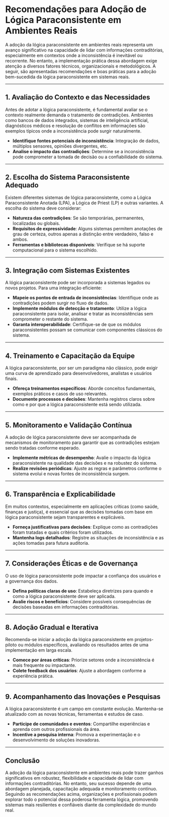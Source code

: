 
# Recomendações para Adoção de Lógica Paraconsistente em Ambientes Reais

A adoção da lógica paraconsistente em ambientes reais representa um avanço significativo na capacidade de lidar com informações contraditórias, especialmente em contextos onde a inconsistência é inevitável ou recorrente. No entanto, a implementação prática dessa abordagem exige atenção a diversos fatores técnicos, organizacionais e metodológicos. A seguir, são apresentadas recomendações e boas práticas para a adoção bem-sucedida da lógica paraconsistente em sistemas reais.

___

## 1. **Avaliação do Contexto e das Necessidades**

Antes de adotar a lógica paraconsistente, é fundamental avaliar se o contexto realmente demanda o tratamento de contradições. Ambientes como bancos de dados integrados, sistemas de inteligência artificial, diagnósticos médicos e resolução de conflitos em informações são exemplos típicos onde a inconsistência pode surgir naturalmente.

- **Identifique fontes potenciais de inconsistência**: Integração de dados, múltiplos sensores, opiniões divergentes, etc.
- **Analise o impacto das contradições**: Determine se a inconsistência pode comprometer a tomada de decisão ou a confiabilidade do sistema.

___

## 2. **Escolha do Sistema Paraconsistente Adequado**

Existem diferentes sistemas de lógica paraconsistente, como a Lógica Paraconsistente Anotada (LPA), a Lógica de Priest (LP) e outras variantes. A escolha do sistema deve considerar:

- **Natureza das contradições**: Se são temporárias, permanentes, localizadas ou globais.
- **Requisitos de expressividade**: Alguns sistemas permitem anotações de grau de certeza, outros apenas a distinção entre verdadeiro, falso e ambos.
- **Ferramentas e bibliotecas disponíveis**: Verifique se há suporte computacional para o sistema escolhido.

___

## 3. **Integração com Sistemas Existentes**

A lógica paraconsistente pode ser incorporada a sistemas legados ou novos projetos. Para uma integração eficiente:

- **Mapeie os pontos de entrada de inconsistências**: Identifique onde as contradições podem surgir no fluxo de dados.
- **Implemente módulos de detecção e tratamento**: Utilize a lógica paraconsistente para isolar, analisar e tratar as inconsistências sem comprometer o restante do sistema.
- **Garanta interoperabilidade**: Certifique-se de que os módulos paraconsistentes possam se comunicar com componentes clássicos do sistema.

___

## 4. **Treinamento e Capacitação da Equipe**

A lógica paraconsistente, por ser um paradigma não clássico, pode exigir uma curva de aprendizado para desenvolvedores, analistas e usuários finais.

- **Ofereça treinamentos específicos**: Aborde conceitos fundamentais, exemplos práticos e casos de uso relevantes.
- **Documente processos e decisões**: Mantenha registros claros sobre como e por que a lógica paraconsistente está sendo utilizada.

___

## 5. **Monitoramento e Validação Contínua**

A adoção de lógica paraconsistente deve ser acompanhada de mecanismos de monitoramento para garantir que as contradições estejam sendo tratadas conforme esperado.

- **Implemente métricas de desempenho**: Avalie o impacto da lógica paraconsistente na qualidade das decisões e na robustez do sistema.
- **Realize revisões periódicas**: Ajuste as regras e parâmetros conforme o sistema evolui e novas fontes de inconsistência surgem.

___

## 6. **Transparência e Explicabilidade**

Em muitos contextos, especialmente em aplicações críticas (como saúde, finanças e justiça), é essencial que as decisões tomadas com base em lógica paraconsistente sejam transparentes e explicáveis.

- **Forneça justificativas para decisões**: Explique como as contradições foram tratadas e quais critérios foram utilizados.
- **Mantenha logs detalhados**: Registre as situações de inconsistência e as ações tomadas para futura auditoria.

___

## 7. **Considerações Éticas e de Governança**

O uso de lógica paraconsistente pode impactar a confiança dos usuários e a governança dos dados.

- **Defina políticas claras de uso**: Estabeleça diretrizes para quando e como a lógica paraconsistente deve ser aplicada.
- **Avalie riscos e benefícios**: Considere possíveis consequências de decisões baseadas em informações contraditórias.

___

## 8. **Adoção Gradual e Iterativa**

Recomenda-se iniciar a adoção da lógica paraconsistente em projetos-piloto ou módulos específicos, avaliando os resultados antes de uma implementação em larga escala.

- **Comece por áreas críticas**: Priorize setores onde a inconsistência é mais frequente ou impactante.
- **Colete feedback dos usuários**: Ajuste a abordagem conforme a experiência prática.

___

## 9. **Acompanhamento das Inovações e Pesquisas**

A lógica paraconsistente é um campo em constante evolução. Mantenha-se atualizado com as novas técnicas, ferramentas e estudos de caso.

- **Participe de comunidades e eventos**: Compartilhe experiências e aprenda com outros profissionais da área.
- **Incentive a pesquisa interna**: Promova a experimentação e o desenvolvimento de soluções inovadoras.

___

## **Conclusão**

A adoção da lógica paraconsistente em ambientes reais pode trazer ganhos significativos em robustez, flexibilidade e capacidade de lidar com informações contraditórias. No entanto, seu sucesso depende de uma abordagem planejada, capacitação adequada e monitoramento contínuo. Seguindo as recomendações acima, organizações e profissionais podem explorar todo o potencial dessa poderosa ferramenta lógica, promovendo sistemas mais resilientes e confiáveis diante da complexidade do mundo real.


